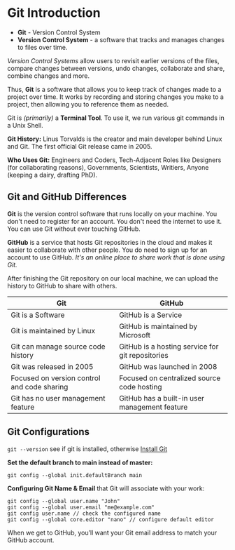# Git Introduction

- **Git** - Version Control System
- **Version Control System** - a software that tracks and manages changes to files over time.

_Version Control Systems_ allow users to revisit earlier versions of the files, compare changes between versions, undo changes, collaborate and share, combine changes and more.

Thus, **Git** is a software that allows you to keep track of changes made to a project over time. It works by recording and storing changes you make to a project, then allowing you to reference them as needed.

Git is _(primarily)_ a **Terminal Tool**. To use it, we run various git commands in a Unix Shell.

**Git History:** Linus Torvalds is the creator and main developer behind Linux and Git. The first official Git release came in 2005.

**Who Uses Git:** Engineers and Coders, Tech-Adjacent Roles like Designers (for collaborating reasons), Governments, Scientists, Writiers, Anyone (keeping a dairy, drafting PhD).

## Git and GitHub Differences

**Git** is the version control software that runs locally on your machine. You don't need to register for an account. You don't need the internet to use it. You can use Git without ever touching GitHub.

**GitHub** is a service that hosts Git repositories in the cloud and makes it easier to collaborate with other people. You do need to sign up for an account to use GitHub. _It's an online place to share work that is done using Git._

After finishing the Git repository on our local machine, we can upload the history to GitHub to share with others.

| Git                                         | GitHub                                           |
| ------------------------------------------- | ------------------------------------------------ |
| Git is a Software                           | GitHub is a Service                              |
| Git is maintained by Linux                  | GitHub is maintained by Microsoft                |
| Git can manage source code history          | GitHub is a hosting service for git repositories |
| Git was released in 2005                    | GitHub was launched in 2008                      |
| Focused on version control and code sharing | Focused on centralized source code hosting       |
| Git has no user management feature          | GitHub has a built-in user management feature    |

## Git Configurations

`git --version` see if git is installed, otherwise [Install Git](https://git-scm.com/)

**Set the default branch to main instead of master:**

```
git config --global init.defaultBranch main
```

**Configuring Git Name & Email** that Git will associate with your work:

```
git config --global user.name "John"
git config --global user.email "me@example.com"
git config user.name // check the configured name
git config --global core.editor "nano" // configure default editor
```

When we get to GitHub, you’ll want your Git email address to match your GitHub account.
